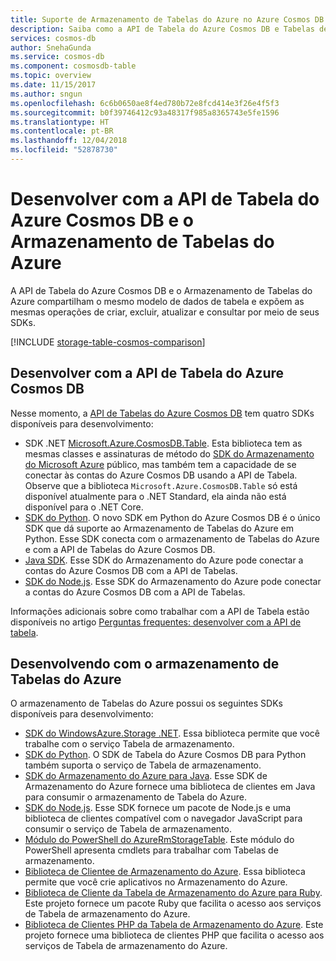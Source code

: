 ```yaml
---
title: Suporte de Armazenamento de Tabelas do Azure no Azure Cosmos DB
description: Saiba como a API de Tabela do Azure Cosmos DB e Tabelas de Armazenamento do Azure funcionam juntas.
services: cosmos-db
author: SnehaGunda
ms.service: cosmos-db
ms.component: cosmosdb-table
ms.topic: overview
ms.date: 11/15/2017
ms.author: sngun
ms.openlocfilehash: 6c6b0650ae8f4ed780b72e8fcd414e3f26e4f5f3
ms.sourcegitcommit: b0f39746412c93a48317f985a8365743e5fe1596
ms.translationtype: HT
ms.contentlocale: pt-BR
ms.lasthandoff: 12/04/2018
ms.locfileid: "52878730"
---
```

# <a name="developing-with-azure-cosmos-db-table-api-and-azure-table-storage"></a>Desenvolver com a API de Tabela do Azure Cosmos DB e o Armazenamento de Tabelas do Azure

A API de Tabela do Azure Cosmos DB e o Armazenamento de Tabelas do Azure compartilham o mesmo modelo de dados de tabela e expõem as mesmas operações de criar, excluir, atualizar e consultar por meio de seus SDKs. 

[!INCLUDE [storage-table-cosmos-comparison](../../includes/storage-table-cosmos-comparison.md)]

## <a name="developing-with-the-azure-cosmos-db-table-api"></a>Desenvolver com a API de Tabela do Azure Cosmos DB

Nesse momento, a [API de Tabelas do Azure Cosmos DB](table-introduction.md) tem quatro SDKs disponíveis para desenvolvimento: 
- SDK .NET [Microsoft.Azure.CosmosDB.Table](https://aka.ms/tableapinuget). Esta biblioteca tem as mesmas classes e assinaturas de método do [SDK do Armazenamento do Microsoft Azure](https://www.nuget.org/packages/WindowsAzure.Storage) público, mas também tem a capacidade de se conectar às contas do Azure Cosmos DB usando a API de Tabela. Observe que a biblioteca `Microsoft.Azure.CosmosDB.Table` só está disponível atualmente para o .NET Standard, ela ainda não está disponível para o .NET Core.
- [SDK do Python](table-sdk-python.md). O novo SDK em Python do Azure Cosmos DB é o único SDK que dá suporte ao Armazenamento de Tabelas do Azure em Python. Esse SDK conecta com o armazenamento de Tabelas do Azure e com a API de Tabelas do Azure Cosmos DB.
- [Java SDK](table-sdk-java.md). Esse SDK do Armazenamento do Azure pode conectar a contas do Azure Cosmos DB com a API de Tabelas.
- [SDK do Node.js](table-sdk-nodejs.md). Esse SDK do Armazenamento do Azure pode conectar a contas do Azure Cosmos DB com a API de Tabelas.

Informações adicionais sobre como trabalhar com a API de Tabela estão disponíveis no artigo [Perguntas frequentes: desenvolver com a API de tabela](faq.md#table).

## <a name="developing-with-azure-table-storage"></a>Desenvolvendo com o armazenamento de Tabelas do Azure

O armazenamento de Tabelas do Azure possui os seguintes SDKs disponíveis para desenvolvimento:

- [SDK do WindowsAzure.Storage .NET](https://www.nuget.org/packages/WindowsAzure.Storage/). Essa biblioteca permite que você trabalhe com o serviço Tabela de armazenamento.
- [SDK do Python](table-sdk-python.md). O SDK de Tabela do Azure Cosmos DB para Python também suporta o serviço de Tabela de armazenamento.
- [SDK do Armazenamento do Azure para Java](https://github.com/azure/azure-storage-java). Esse SDK de Armazenamento do Azure fornece uma biblioteca de clientes em Java para consumir o armazenamento de Tabela do Azure.
- [SDK do Node.js](table-sdk-nodejs.md). Esse SDK fornece um pacote de Node.js e uma biblioteca de clientes compatível com o navegador JavaScript para consumir o serviço de Tabela de armazenamento.
- [Módulo do PowerShell do AzureRmStorageTable](https://www.powershellgallery.com/packages/AzureRmStorageTable/1.0.0.7). Este módulo do PowerShell apresenta cmdlets para trabalhar com Tabelas de armazenamento.
- [Biblioteca de Clientee de Armazenamento do Azure](https://github.com/Azure/azure-storage-cpp/). Essa biblioteca permite que você crie aplicativos no Armazenamento do Azure.
- [Biblioteca de Cliente da Tabela de Armazenamento do Azure para Ruby](https://github.com/azure/azure-storage-ruby/tree/master/table). Este projeto fornece um pacote Ruby que facilita o acesso aos serviços de Tabela de armazenamento do Azure.
- [Biblioteca de Clientes PHP da Tabela de Armazenamento do Azure](https://github.com/Azure/azure-storage-php/tree/master/azure-storage-table). Este projeto fornece uma biblioteca de clientes PHP que facilita o acesso aos serviços de Tabela de armazenamento do Azure.


   





